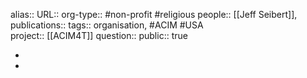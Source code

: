 alias::
URL::
org-type:: #non-profit #religious 
people:: [[Jeff Seibert]],  
publications:: 
tags:: organisation, #ACIM #USA  
project:: [[ACIM4T]] 
question::
public:: true

-
-